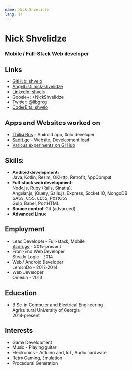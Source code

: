 ```yaml
---
name: Nick Shvelidze
lang: en
---
```


# Nick Shvelidze
### Mobile / Full-Stack Web developer

## Links
- [GitHub: shvelo](https://github.com/shvelo)
- [AngelList: nick-shvelidze](https://angel.co/nick-shvelidze)
- [LinkedIn: shvelo](https://www.linkedin.com/in/shvelo)
- [Google+: +NickShvelidze](https://plus.google.com/+NickShvelidze)
- [Twitter: @libgrog](https://twitter.com/libgrog)
- [CoderBits: shvelo](https://coderbits.com/shvelo)

## Apps and Websites worked on
- [Tbilisi Bus](https://play.google.com/store/apps/details?id=com.tbilisi.bus) - Android app, Solo developer
- [Sadili.ge](https://sadili.ge) - Website, Development lead
- [Various experiments on GitHub](http://pirrate.me/)

## Skills:
- **Android development:**  
Java, Kotlin, Realm, OKHttp, Retrofit, AppCompat
- **Full-stack web development:**  
Node.js, Ruby (Rails, Sinatra),  
Angular.js, jQuery, Sails.js, Express, Socket.IO, MongoDB  
SASS, CSS, LESS, PostCSS  
Gulp, Babel, PostHTML
- **Source control:** Git (advanced)
- **Advanced Linux**

## Employment
- Lead Developer - Full-stack, Mobile  
[Sadili.ge](https://sadili.ge) - 2015-present
- Front-End Web Developer  
Steady Logic - 2014
- Web / Android Developer  
LemonDo - 2013-2014
- Web Developer  
Omedia - 2013

## Education
- B.Sc. in Computer and Electrical Engineering  
Agricultural University of Georgia  
2014-present

## Interests
- Game Development
- Music - Playing guitar
- Electronics - Arduino and, IoT, Audio hardware
- Retro Gaming, Emulation
- Procedural Generation
